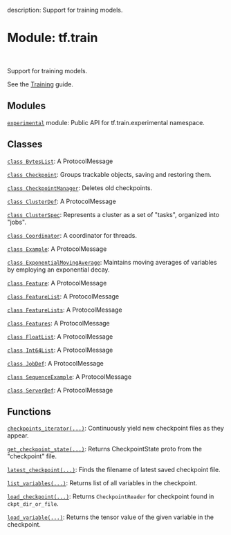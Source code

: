 description: Support for training models.

<div itemscope itemtype="http://developers.google.com/ReferenceObject">
<meta itemprop="name" content="tf.train" />
<meta itemprop="path" content="Stable" />
</div>

# Module: tf.train

<!-- Insert buttons and diff -->

<table class="tfo-notebook-buttons tfo-api nocontent" align="left">

</table>



Support for training models.


See the [Training](https://tensorflow.org/api_guides/python/train) guide.

## Modules

[`experimental`](../tf/train/experimental.md) module: Public API for tf.train.experimental namespace.

## Classes

[`class BytesList`](../tf/train/BytesList.md): A ProtocolMessage

[`class Checkpoint`](../tf/train/Checkpoint.md): Groups trackable objects, saving and restoring them.

[`class CheckpointManager`](../tf/train/CheckpointManager.md): Deletes old checkpoints.

[`class ClusterDef`](../tf/train/ClusterDef.md): A ProtocolMessage

[`class ClusterSpec`](../tf/train/ClusterSpec.md): Represents a cluster as a set of "tasks", organized into "jobs".

[`class Coordinator`](../tf/train/Coordinator.md): A coordinator for threads.

[`class Example`](../tf/train/Example.md): A ProtocolMessage

[`class ExponentialMovingAverage`](../tf/train/ExponentialMovingAverage.md): Maintains moving averages of variables by employing an exponential decay.

[`class Feature`](../tf/train/Feature.md): A ProtocolMessage

[`class FeatureList`](../tf/train/FeatureList.md): A ProtocolMessage

[`class FeatureLists`](../tf/train/FeatureLists.md): A ProtocolMessage

[`class Features`](../tf/train/Features.md): A ProtocolMessage

[`class FloatList`](../tf/train/FloatList.md): A ProtocolMessage

[`class Int64List`](../tf/train/Int64List.md): A ProtocolMessage

[`class JobDef`](../tf/train/JobDef.md): A ProtocolMessage

[`class SequenceExample`](../tf/train/SequenceExample.md): A ProtocolMessage

[`class ServerDef`](../tf/train/ServerDef.md): A ProtocolMessage

## Functions

[`checkpoints_iterator(...)`](../tf/train/checkpoints_iterator.md): Continuously yield new checkpoint files as they appear.

[`get_checkpoint_state(...)`](../tf/train/get_checkpoint_state.md): Returns CheckpointState proto from the "checkpoint" file.

[`latest_checkpoint(...)`](../tf/train/latest_checkpoint.md): Finds the filename of latest saved checkpoint file.

[`list_variables(...)`](../tf/train/list_variables.md): Returns list of all variables in the checkpoint.

[`load_checkpoint(...)`](../tf/train/load_checkpoint.md): Returns `CheckpointReader` for checkpoint found in `ckpt_dir_or_file`.

[`load_variable(...)`](../tf/train/load_variable.md): Returns the tensor value of the given variable in the checkpoint.

